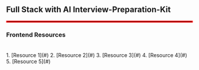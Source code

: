 ## Full Stack with AI Interview-Preparation-Kit
<hr style="border: 2px solid red;">

### Frontend Resources
<hr style="width: fit-content; border-bottom: 2px solid red; padding-bottom: 4px;">
1. [Resource 1](#)  
2. [Resource 2](#)  
3. [Resource 3](#)  
4. [Resource 4](#)  
5. [Resource 5](#) 
